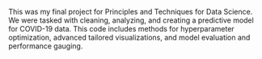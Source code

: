 This was my final project for Principles and Techniques for Data Science. We were tasked with cleaning, analyzing, and creating a predictive model for COVID-19 data. 
This code includes methods for hyperparameter optimization, advanced tailored visualizations, and model evaluation and performance gauging. 
